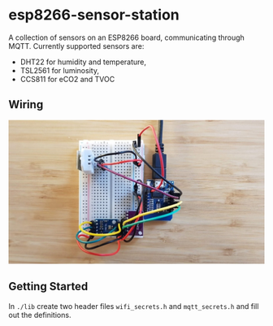 # esp8266-sensor-station

A collection of sensors on an ESP8266 board, communicating through MQTT.
Currently supported sensors are:

* DHT22 for humidity and temperature,
* TSL2561 for luminosity,
* CCS811 for eCO2 and TVOC

## Wiring

![Wiring](wiring.jpeg)

## Getting Started

In `./lib` create two header files `wifi_secrets.h` and `mqtt_secrets.h` and fill out the definitions.
